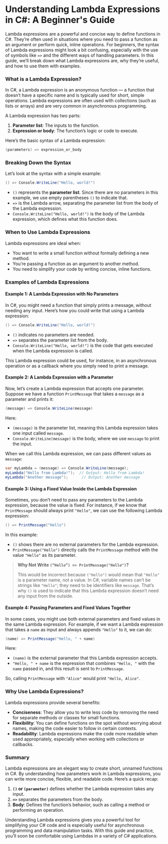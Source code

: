 # Understanding Lambda Expressions in C#: A Beginner's Guide

Lambda expressions are a powerful and concise way to define functions in C#. They’re often used in situations where you need to pass a function as an argument or perform quick, inline operations. For beginners, the syntax of Lambda expressions might look a bit confusing, especially with the use of symbols like `=>` and the different ways of handling parameters. In this guide, we’ll break down what Lambda expressions are, why they’re useful, and how to use them with examples.

### What is a Lambda Expression?

In C#, a Lambda expression is an anonymous function — a function that doesn’t have a specific name and is typically used for short, simple operations. Lambda expressions are often used with collections (such as lists or arrays) and are very common in asynchronous programming.

A Lambda expression has two parts:
1. **Parameter list**: The inputs to the function.
2. **Expression or body**: The function’s logic or code to execute.

Here’s the basic syntax of a Lambda expression:
```csharp
(parameters) => expression_or_body
```

### Breaking Down the Syntax

Let’s look at the syntax with a simple example:
```csharp
() => Console.WriteLine("Hello, world!")
```

- `()` represents the **parameter list**. Since there are no parameters in this example, we use empty parentheses `()` to indicate that.
- `=>` is the Lambda arrow, separating the parameter list from the body of the Lambda expression.
- `Console.WriteLine("Hello, world!")` is the body of the Lambda expression, which defines what this function does.

### When to Use Lambda Expressions

Lambda expressions are ideal when:
- You want to write a small function without formally defining a new method.
- You’re passing a function as an argument to another method.
- You need to simplify your code by writing concise, inline functions.

### Examples of Lambda Expressions

#### Example 1: A Lambda Expression with No Parameters

In C#, you might need a function that simply prints a message, without needing any input. Here’s how you could write that using a Lambda expression:

```csharp
() => Console.WriteLine("Hello, world!")
```

- `()` indicates no parameters are needed.
- `=>` separates the parameter list from the body.
- `Console.WriteLine("Hello, world!")` is the code that gets executed when the Lambda expression is called.

This Lambda expression could be used, for instance, in an asynchronous operation or as a callback where you simply need to print a message.

#### Example 2: A Lambda Expression with a Parameter

Now, let’s create a Lambda expression that accepts one parameter. Suppose we have a function `PrintMessage` that takes a `message` as a parameter and prints it:

```csharp
(message) => Console.WriteLine(message)
```

Here:
- `(message)` is the parameter list, meaning this Lambda expression takes one input called `message`.
- `Console.WriteLine(message)` is the body, where we use `message` to print the input.

When we call this Lambda expression, we can pass different values as `message`:

```csharp
var myLambda = (message) => Console.WriteLine(message);
myLambda("Hello from Lambda!");  // Output: Hello from Lambda!
myLambda("Another message");      // Output: Another message
```

#### Example 3: Using a Fixed Value Inside the Lambda Expression

Sometimes, you don’t need to pass any parameters to the Lambda expression, because the value is fixed. For instance, if we know that `PrintMessage` should always print `"Hello"`, we can use the following Lambda expression:

```csharp
() => PrintMessage("Hello")
```

In this example:
- `()` shows there are no external parameters for the Lambda expression.
- `PrintMessage("Hello")` directly calls the `PrintMessage` method with the value `"Hello"` as its parameter.

> **Why Not Write `(“Hello”) => PrintMessage("Hello")`?**
>
> This would be incorrect because `("Hello")` would mean that `"Hello"` is a parameter name, not a value. In C#, variable names can’t be strings like `"Hello"`; they need to be identifiers like `message`. That’s why `()` is used to indicate that this Lambda expression doesn’t need any input from the outside.

#### Example 4: Passing Parameters and Fixed Values Together

In some cases, you might use both external parameters and fixed values in the same Lambda expression. For example, if we want a Lambda expression that takes a `name` as input and always appends `"Hello"` to it, we can do:

```csharp
(name) => PrintMessage("Hello, " + name)
```

Here:
- `(name)` is the external parameter that this Lambda expression accepts.
- `"Hello, " + name` is the expression that combines `"Hello, "` with the `name` passed in, and this result is sent to `PrintMessage`.

So, calling `PrintMessage` with `"Alice"` would print `"Hello, Alice"`.

### Why Use Lambda Expressions?

Lambda expressions provide several benefits:
- **Conciseness**: They allow you to write less code by removing the need for separate methods or classes for small functions.
- **Flexibility**: You can define functions on the spot without worrying about names, making the code easier to follow in certain contexts.
- **Readability**: Lambda expressions make the code more readable when used appropriately, especially when working with collections or callbacks.

### Summary

Lambda expressions are an elegant way to create short, unnamed functions in C#. By understanding how parameters work in Lambda expressions, you can write more concise, flexible, and readable code. Here’s a quick recap:

1. **`()` or `(parameter)`** defines whether the Lambda expression takes any input.
2. **`=>`** separates the parameters from the body.
3. **Body**: Defines the function’s behavior, such as calling a method or performing an operation.

Understanding Lambda expressions gives you a powerful tool for simplifying your C# code and is especially useful for asynchronous programming and data manipulation tasks. With this guide and practice, you’ll soon be comfortable using Lambdas in a variety of C# applications.
